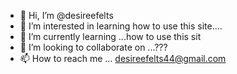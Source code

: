 - 👋 Hi, I’m @desireefelts
- 👀 I’m interested in learning how to use this site....
- 🌱 I’m currently learning ...how to use this sit
- 💞️ I’m looking to collaborate on ...??? 
- 📫 How to reach me ... desireefelts44@gmail.com

<!---
desireefelts/desireefelts is a ✨ special ✨ repository because its `README.md` (this file) appears on your GitHub profile.
You can click the Preview link to take a look at your changes.
--->
